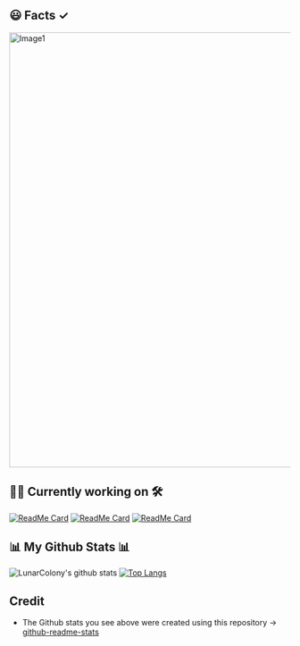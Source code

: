 ## 😃 Facts ✓
<img width="779" alt="Image1" src="https://user-images.githubusercontent.com/64978825/92530635-ab01fc80-f224-11ea-8686-057a5fbf45cc.png">

## 👷‍♂️ Currently working on 🛠
[![ReadMe Card](https://github-readme-stats.vercel.app/api/pin/?username=LunarColony&repo=Nasa-APOD-using-SwiftUI)](https://github.com/LunarColony/Nasa-APOD-using-SwiftUI)
[![ReadMe Card](https://github-readme-stats.vercel.app/api/pin/?username=LunarColony&repo=Atmoswift)](https://github.com/LunarColony/Atmoswift)
[![ReadMe Card](https://github-readme-stats.vercel.app/api/pin/?username=LunarColony&repo=SwiftUI-Tasks-App)](https://github.com/LunarColony/SwiftUI-Tasks-App)

## 📊 My Github Stats 📊
![LunarColony's github stats](https://github-readme-stats.vercel.app/api?username=LunarColony&show_icons=true)
[![Top Langs](https://github-readme-stats.vercel.app/api/top-langs/?username=LunarColony)](https://github.com/LunarColony/LunarColony)

## Credit
- The Github stats you see above were created using this repository -> [github-readme-stats](https://github.com/anuraghazra/github-readme-stats#github-stats-card)
